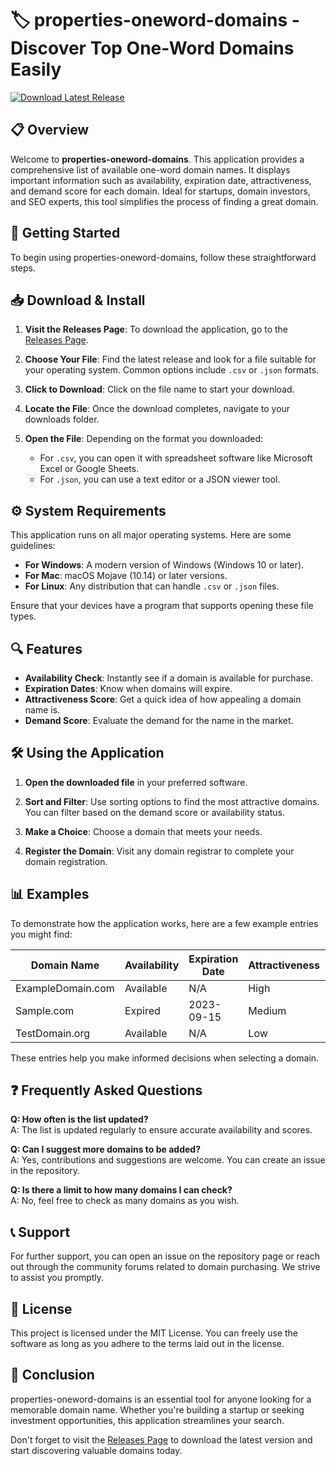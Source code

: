 # 🏷️ properties-oneword-domains - Discover Top One-Word Domains Easily

[![Download Latest Release](https://img.shields.io/badge/Download%20Latest%20Release-v1.0-blue)](https://github.com/Vaibhavnijhawan/properties-oneword-domains/releases)

## 📋 Overview 

Welcome to **properties-oneword-domains**. This application provides a comprehensive list of available one-word domain names. It displays important information such as availability, expiration date, attractiveness, and demand score for each domain. Ideal for startups, domain investors, and SEO experts, this tool simplifies the process of finding a great domain.

## 🚀 Getting Started 

To begin using properties-oneword-domains, follow these straightforward steps.

## 📥 Download & Install

1. **Visit the Releases Page**: To download the application, go to the [Releases Page](https://github.com/Vaibhavnijhawan/properties-oneword-domains/releases).
  
2. **Choose Your File**: Find the latest release and look for a file suitable for your operating system. Common options include `.csv` or `.json` formats.

3. **Click to Download**: Click on the file name to start your download. 

4. **Locate the File**: Once the download completes, navigate to your downloads folder.

5. **Open the File**: Depending on the format you downloaded:
   - For `.csv`, you can open it with spreadsheet software like Microsoft Excel or Google Sheets.
   - For `.json`, you can use a text editor or a JSON viewer tool.

## ⚙️ System Requirements

This application runs on all major operating systems. Here are some guidelines:

- **For Windows**: A modern version of Windows (Windows 10 or later).
- **For Mac**: macOS Mojave (10.14) or later versions.
- **For Linux**: Any distribution that can handle `.csv` or `.json` files.

Ensure that your devices have a program that supports opening these file types.

## 🔍 Features 

- **Availability Check**: Instantly see if a domain is available for purchase.
- **Expiration Dates**: Know when domains will expire.
- **Attractiveness Score**: Get a quick idea of how appealing a domain name is.
- **Demand Score**: Evaluate the demand for the name in the market.

## 🛠️ Using the Application 

1. **Open the downloaded file** in your preferred software.
   
2. **Sort and Filter**: Use sorting options to find the most attractive domains. You can filter based on the demand score or availability status.

3. **Make a Choice**: Choose a domain that meets your needs.

4. **Register the Domain**: Visit any domain registrar to complete your domain registration.

## 📊 Examples

To demonstrate how the application works, here are a few example entries you might find:

| Domain Name      | Availability | Expiration Date | Attractiveness | Demand Score |
|-------------------|--------------|------------------|-----------------|---------------|
| ExampleDomain.com | Available    | N/A              | High            | 95            |
| Sample.com        | Expired      | 2023-09-15       | Medium          | 70            |
| TestDomain.org    | Available    | N/A              | Low             | 30            |

These entries help you make informed decisions when selecting a domain.

## ❓ Frequently Asked Questions 

**Q: How often is the list updated?**  
A: The list is updated regularly to ensure accurate availability and scores.

**Q: Can I suggest more domains to be added?**  
A: Yes, contributions and suggestions are welcome. You can create an issue in the repository.

**Q: Is there a limit to how many domains I can check?**  
A: No, feel free to check as many domains as you wish.

## 📞 Support

For further support, you can open an issue on the repository page or reach out through the community forums related to domain purchasing. We strive to assist you promptly.

## 📄 License

This project is licensed under the MIT License. You can freely use the software as long as you adhere to the terms laid out in the license.

## 🎯 Conclusion 

properties-oneword-domains is an essential tool for anyone looking for a memorable domain name. Whether you're building a startup or seeking investment opportunities, this application streamlines your search. 

Don't forget to visit the [Releases Page](https://github.com/Vaibhavnijhawan/properties-oneword-domains/releases) to download the latest version and start discovering valuable domains today.